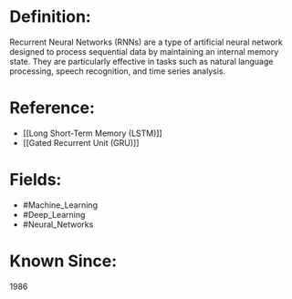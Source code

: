 

# Definition:
Recurrent Neural Networks (RNNs) are a type of artificial neural network designed to process sequential data by maintaining an internal memory state. They are particularly effective in tasks such as natural language processing, speech recognition, and time series analysis.

# Reference:
- [[Long Short-Term Memory (LSTM)]]
- [[Gated Recurrent Unit (GRU)]]

# Fields: 
- #Machine_Learning
- #Deep_Learning
- #Neural_Networks

# Known Since:
1986

